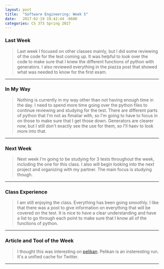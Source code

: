 ```yaml
---
layout: post
title:  "Software Engineering: Week 5"
date:   2017-02-19 19:42:44 -0600
categories: CS 373 Spring 2017
---
```



### Last Week

>Last week I focused on other classes mainly, but I did some reviewing of the code for the test coming up. It was helpful to look over the code to make sure that I knew the different functions of python with generators. I also reviewed everything in the piazza post that showed what was needed to know for the first exam.

----


### In My Way

>Nothing is currently in my way other than not having enough time in the day. I need to spend more time going over the python files to continue reviewing and studying for the test. There are different parts of python that I'm not as fimaliar with, so I'm going to have to focus in on those to make sure that I get those down. Generators are clearer now, but I still don't exactly see the use for them, so I'll haev to look more into that.

----


### Next Week

> Next week I'm going to be studying for 3 tests throughout the week, including the one for this class. I also will begin looking into the next project and organizing with my partner. The main focus is studying though.

----


### Class Experience

>I am still enjoying the class. Everything has been going smoothly. I like that there was a post to give information on everything that will be covered on the test. It is nice to have a clear understanding and have a list to go through each point to make sure that I know all of the functions of python.

----


### Article and Tool of the Week

>I thought this was interesting on [pelikan][pelikan]. Pelikan is an insteresting run. It's a unified cache for Twitter.


----



[pelikan]: https://github.com/twitter/pelikan
